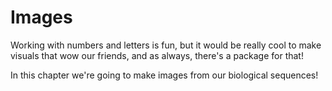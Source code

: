 # Images

Working with numbers and letters is fun, but it would be really cool to make visuals that wow our friends, and as always, there's a package for that!

In this chapter we're going to make images from our biological sequences!

